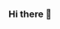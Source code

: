 ### Hi there 👋

<!--
**martuzzo/martuzzo** is a ✨ _special_ ✨ repository because its `README.md` (this file) appears on your GitHub profile.

Here are some ideas to get you started:

- 🔭 Hobbies:  many
- 🌱 I’m currently learning many things...
- 👯 I’m looking to collaborate on develop flutter apps.
- 📫 How to reach me: 
- 😄 Pronouns: Una cosa es una cosa y otra cosa es otra cosa.
-->
